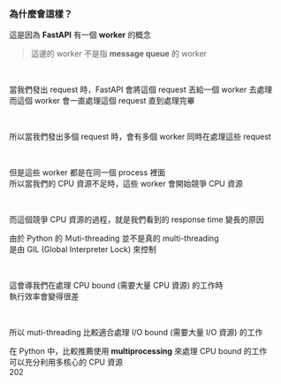 
### 為什麼會這樣？

這是因為 **FastAPI** 有一個 **worker** 的概念 <br>
> 這邊的 worker 不是指 **message queue** 的 worker <br>

<br>



當我們發出 request 時，FastAPI 會將這個 request 丟給一個 worker 去處理 <br>
而這個 worker 會一直處理這個 request 直到處理完畢 <br>

<br>

所以當我們發出多個 request 時，會有多個 worker 同時在處理這些 request <br>

<br>

但是這些 worker 都是在同一個 process 裡面 <br>
所以當我們的 CPU 資源不足時，這些 worker 會開始競爭 CPU 資源 <br>

<br>

而這個競爭 CPU 資源的過程，就是我們看到的 response time 變長的原因 <br>



由於 Python 的 Ｍuti-threading 並不是真的 multi-threading <br>
是由 GIL (Global Interpreter Lock) 來控制 <br>

<br>

這會導我們在處理 CPU bound (需要大量 CPU 資源) 的工作時 <br>
執行效率會變得很差 <br>

<br>

所以 muti-threading 比較適合處理 I/O bound (需要大量 I/O 資源) 的工作 <br>

在 Python 中，比較推薦使用 **multiprocessing** 來處理 CPU bound 的工作 <br>
可以充分利用多核心的 CPU 資源 <br>202